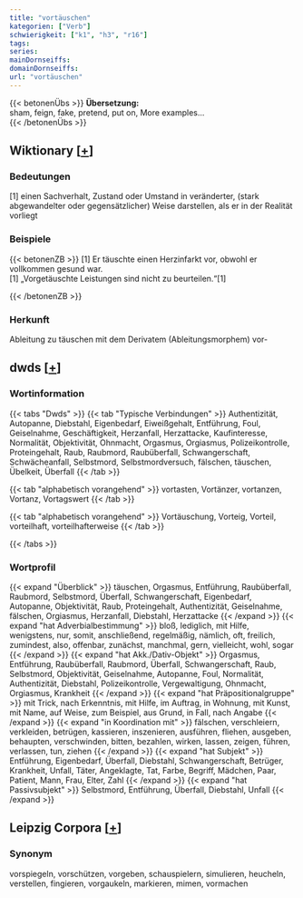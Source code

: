 ```yaml
---
title: "vortäuschen"
kategorien: ["Verb"]
schwierigkeit: ["k1", "h3", "r16"]
tags:
series:
mainDornseiffs:
domainDornseiffs:
url: "vortäuschen"
---
```


{{< betonenÜbs >}}
**Übersetzung:**  
sham, feign, fake, pretend, put on, More examples...  
{{< /betonenÜbs >}}

## Wiktionary [[+](https://de.wiktionary.org/wiki/vortäuschen)]

### Bedeutungen
[1] einen Sachverhalt, Zustand oder Umstand in veränderter, (stark abgewandelter oder gegensätzlicher) Weise darstellen, als er in der Realität vorliegt  

### Beispiele
{{< betonenZB >}}
[1] Er täuschte einen Herzinfarkt vor, obwohl er vollkommen gesund war.  
[1] „Vorgetäuschte Leistungen sind nicht zu beurteilen.“[1]  

{{< /betonenZB >}}
### Herkunft
Ableitung zu täuschen mit dem Derivatem (Ableitungsmorphem) vor-  



## dwds [[+](https://www.dwds.de/wb/vortäuschen)]

### Wortinformation
{{< tabs "Dwds" >}}
{{< tab "Typische Verbindungen" >}}
Authentizität, Autopanne, Diebstahl, Eigenbedarf, Eiweißgehalt, Entführung, Foul, Geiselnahme, Geschäftigkeit, Herzanfall, Herzattacke, Kaufinteresse, Normalität, Objektivität, Ohnmacht, Orgasmus, Orgiasmus, Polizeikontrolle, Proteingehalt, Raub, Raubmord, Raubüberfall, Schwangerschaft, Schwächeanfall, Selbstmord, Selbstmordversuch, fälschen, täuschen, Übelkeit, Überfall
{{< /tab >}}

{{< tab "alphabetisch vorangehend" >}}
vortasten, Vortänzer, vortanzen, Vortanz, Vortagswert
{{< /tab >}}

{{< tab "alphabetisch vorangehend" >}}
Vortäuschung, Vorteig, Vorteil, vorteilhaft, vorteilhafterweise
{{< /tab >}}

{{< /tabs >}}

### Wortprofil
{{< expand "Überblick" >}} täuschen, Orgasmus, Entführung, Raubüberfall, Raubmord, Selbstmord, Überfall, Schwangerschaft, Eigenbedarf, Autopanne, Objektivität, Raub, Proteingehalt, Authentizität, Geiselnahme, fälschen, Orgiasmus, Herzanfall, Diebstahl, Herzattacke {{< /expand >}}
{{< expand "hat Adverbialbestimmung" >}} bloß, lediglich, mit Hilfe, wenigstens, nur, somit, anschließend, regelmäßig, nämlich, oft, freilich, zumindest, also, offenbar, zunächst, manchmal, gern, vielleicht, wohl, sogar {{< /expand >}}
{{< expand "hat Akk./Dativ-Objekt" >}} Orgasmus, Entführung, Raubüberfall, Raubmord, Überfall, Schwangerschaft, Raub, Selbstmord, Objektivität, Geiselnahme, Autopanne, Foul, Normalität, Authentizität, Diebstahl, Polizeikontrolle, Vergewaltigung, Ohnmacht, Orgiasmus, Krankheit {{< /expand >}}
{{< expand "hat Präpositionalgruppe" >}} mit Trick, nach Erkenntnis, mit Hilfe, im Auftrag, in Wohnung, mit Kunst, mit Name, auf Weise, zum Beispiel, aus Grund, in Fall, nach Angabe {{< /expand >}}
{{< expand "in Koordination mit" >}} fälschen, verschleiern, verkleiden, betrügen, kassieren, inszenieren, ausführen, fliehen, ausgeben, behaupten, verschwinden, bitten, bezahlen, wirken, lassen, zeigen, führen, verlassen, tun, ziehen {{< /expand >}}
{{< expand "hat Subjekt" >}} Entführung, Eigenbedarf, Überfall, Diebstahl, Schwangerschaft, Betrüger, Krankheit, Unfall, Täter, Angeklagte, Tat, Farbe, Begriff, Mädchen, Paar, Patient, Mann, Frau, Elter, Zahl {{< /expand >}}
{{< expand "hat Passivsubjekt" >}} Selbstmord, Entführung, Überfall, Diebstahl, Unfall {{< /expand >}}

## Leipzig Corpora [[+](https://corpora.uni-leipzig.de/en/res?word=vortäuschen&corpusId=deu_newscrawl-public_2018)]


### Synonym
vorspiegeln, vorschützen, vorgeben, schauspielern, simulieren, heucheln, verstellen, fingieren, vorgaukeln, markieren, mimen, vormachen

